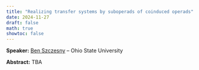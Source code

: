 ```yaml
---
title: "Realizing transfer systems by suboperads of coinduced operads"
date: 2024-11-27
draft: false
math: true
showtoc: false
---
```


**Speaker:** [Ben Szczesny](https://www.benszczesny.com/) – Ohio State University

**Abstract:** TBA


<style>body {text-align: justify}</style>